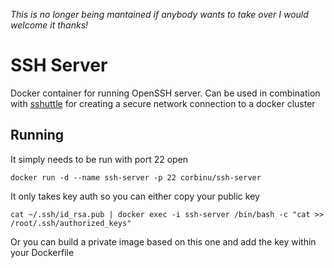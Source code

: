 *This is no longer being mantained if anybody wants to take over I would welcome it thanks!*

# SSH Server

Docker container for running OpenSSH server. Can be used in combination with [sshuttle](https://github.com/sshuttle/sshuttle) for creating a secure network connection to a docker cluster

## Running

It simply needs to be run with port 22 open

```
docker run -d --name ssh-server -p 22 corbinu/ssh-server
```

It only takes key auth so you can either copy your public key

```
cat ~/.ssh/id_rsa.pub | docker exec -i ssh-server /bin/bash -c "cat >> /root/.ssh/authorized_keys"
```

Or you can build a private image based on this one and add the key within your Dockerfile
